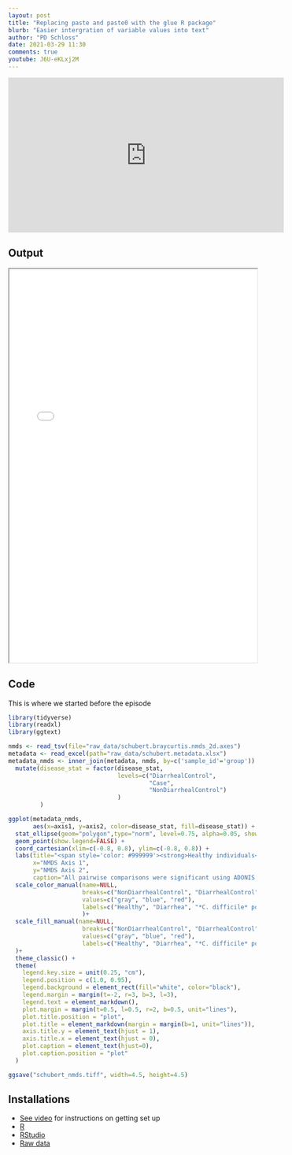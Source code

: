 ```yaml
---
layout: post
title: "Replacing paste and paste0 with the glue R package"
blurb: "Easier intergration of variable values into text"
author: "PD Schloss"
date: 2021-03-29 11:30
comments: true
youtube: J6U-eKLxj2M
---
```


<iframe style="margin: 0 auto;display:block;" width="560" height="315" src="https://www.youtube.com/embed/{{ page.youtube }}" frameborder="0" allow="accelerometer; autoplay; encrypted-media; gyroscope; picture-in-picture" allowfullscreen></iframe>

## Output

<iframe width="100%" height="800px" src="assets/schubert_interactive_self.html"></iframe>

## Code

This is where we started before the episode

```R
library(tidyverse)
library(readxl)
library(ggtext)

nmds <- read_tsv(file="raw_data/schubert.braycurtis.nmds_2d.axes")
metadata <- read_excel(path="raw_data/schubert.metadata.xlsx")
metadata_nmds <- inner_join(metadata, nmds, by=c('sample_id'='group')) %>%
  mutate(disease_stat = factor(disease_stat,
                               levels=c("DiarrhealControl",
                                        "Case",
                                        "NonDiarrhealControl")
                               )
         )

ggplot(metadata_nmds,
       aes(x=axis1, y=axis2, color=disease_stat, fill=disease_stat)) +
  stat_ellipse(geom="polygon",type="norm", level=0.75, alpha=0.05, show.legend=F) +
  geom_point(show.legend=FALSE) +
  coord_cartesian(xlim=c(-0.8, 0.8), ylim=c(-0.8, 0.8)) +
  labs(title="<span style='color: #999999'><strong>Healthy individuals</strong></span> have a different microbiota from<br><span style='color: #0000FF'><strong>those with diarrhea</strong></span> and those with diarrhea who<br>are <span style='color: #FF0000'><strong>positive for *C. difficile*</strong></span>",
       x="NMDS Axis 1",
       y="NMDS Axis 2",
       caption="All pairwise comparisons were significant using ADONIS at 0.05 using\nBenjimani-Hochberg correction for multiple comparisons") +
  scale_color_manual(name=NULL,
                     breaks=c("NonDiarrhealControl", "DiarrhealControl", "Case"),
                     values=c("gray", "blue", "red"),
                     labels=c("Healthy", "Diarrhea", "*C. difficile* positive")
                     )+
  scale_fill_manual(name=NULL,
                     breaks=c("NonDiarrhealControl", "DiarrhealControl", "Case"),
                     values=c("gray", "blue", "red"),
                     labels=c("Healthy", "Diarrhea", "*C. difficile* positive")
  )+
  theme_classic() +
  theme(
    legend.key.size = unit(0.25, "cm"),
    legend.position = c(1.0, 0.95),
    legend.background = element_rect(fill="white", color="black"),
    legend.margin = margin(t=-2, r=3, b=3, l=3),
    legend.text = element_markdown(),
    plot.margin = margin(t=0.5, l=0.5, r=2, b=0.5, unit="lines"),
    plot.title.position = "plot",
    plot.title = element_markdown(margin = margin(b=1, unit="lines")),
    axis.title.y = element_text(hjust = 1),
    axis.title.x = element_text(hjust = 0),
    plot.caption = element_text(hjust=0),
    plot.caption.position = "plot"
  )

ggsave("schubert_nmds.tiff", width=4.5, height=4.5)
```

## Installations

* [See video](https://www.youtube.com/watch?v=D6CunpqF04E) for instructions on getting set up
* [R](https://r-project.org)
* [RStudio](https://rstudio.com)
* [Raw data](https://github.com/riffomonas/raw_data/releases/latest)
